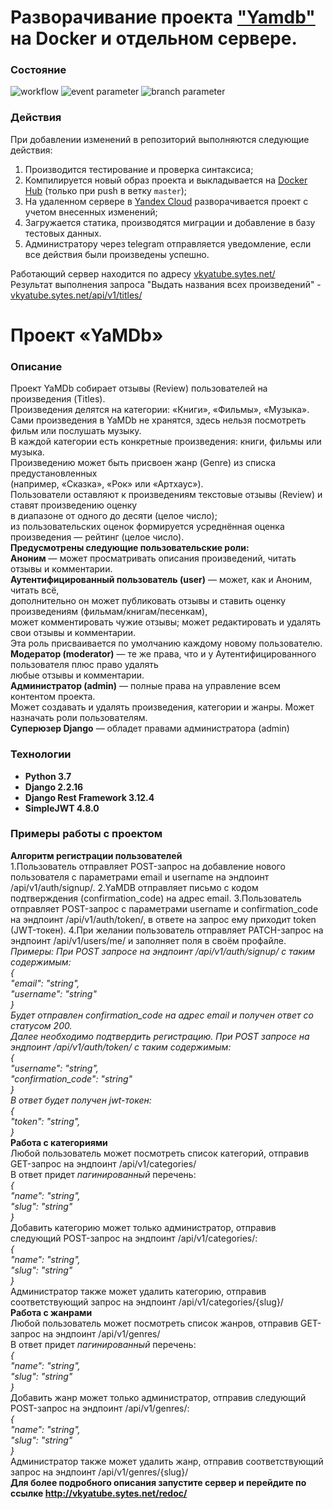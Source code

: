 # Разворачивание проекта ["Yamdb"](https://github.com/KoVal177/api_yamdb/) на Docker и отдельном сервере.
  
### Состояние
![workflow](https://github.com/github/docs/actions/workflows/yamdb_workflow.yml/badge.svg)
![event parameter](https://github.com/github/docs/actions/workflows/yamdb_workflow.yml/badge.svg?event=push)
![branch parameter](https://github.com/github/docs/actions/workflows/yamdb_workflow.yml/badge.svg?branch=master)
  
### Действия
При добавлении изменений в репозиторий выполняются следующие действия:   
1. Производится тестирование и проверка синтаксиса;
2. Компилируется новый образ проекта и выкладывается на [Docker Hub](https://hub.docker.com/) (только при push в ветку `master`);
3. На удаленном сервере в [Yandex Cloud](https://cloud.yandex.ru/) разворачивается проект с учетом внесенных изменений;
4. Загружается статика, производятся миграции и добавление в базу тестовых данных.
5. Администратору через telegram отправляется уведомление, если все действия были произведены успешно.
  
Работающий сервер находится по адресу [vkyatube.sytes.net/](http://vkyatube.sytes.net/)  
Результат выполнения запроса "Выдать названия всех произведений" - [vkyatube.sytes.net/api/v1/titles/](http://vkyatube.sytes.net/api/v1/titles/)

# Проект «YaMDb»
### Описание
Проект YaMDb собирает отзывы (Review) пользователей на произведения (Titles).  
Произведения делятся на категории: «Книги», «Фильмы», «Музыка».  
Сами произведения в YaMDb не хранятся, здесь нельзя посмотреть фильм или послушать музыку.  
В каждой категории есть конкретные произведения: книги, фильмы или музыка.  
Произведению может быть присвоен жанр (Genre) из списка предустановленных  
(например, «Сказка», «Рок» или «Артхаус»).  
Пользователи оставляют к произведениям текстовые отзывы (Review) и ставят произведению оценку  
в диапазоне от одного до десяти (целое число);  
из пользовательских оценок формируется усреднённая оценка произведения — рейтинг (целое число).  
**Предусмотрены следующие пользовательские роли:**  
**Аноним** — может просматривать описания произведений, читать отзывы и комментарии.  
**Аутентифицированный пользователь (user)** — может, как и Аноним, читать всё,  
дополнительно он может публиковать отзывы и ставить оценку произведениям (фильмам/книгам/песенкам),  
может комментировать чужие   отзывы; может редактировать и удалять свои отзывы и комментарии.  
Эта роль присваивается по умолчанию каждому новому пользователю.  
**Модератор (moderator)** — те же права, что и у Аутентифицированного пользователя плюс право удалять  
любые отзывы и комментарии.  
**Администратор (admin)** — полные права на управление всем контентом проекта.  
Может создавать и удалять произведения, категории и жанры. Может назначать роли пользователям.  
**Суперюзер Django** — обладет правами администратора (admin)  
### Технологии
- **Python 3.7**
- **Django 2.2.16**
- **Django Rest Framework 3.12.4**
- **SimpleJWT 4.8.0**
  
### Примеры работы с проектом
**Алгоритм регистрации пользователей**  
1.Пользователь отправляет POST-запрос на добавление нового пользователя с параметрами email и username на эндпоинт /api/v1/auth/signup/.
2.YaMDB отправляет письмо с кодом подтверждения (confirmation_code) на адрес email.
3.Пользователь отправляет POST-запрос с параметрами username и confirmation_code на эндпоинт /api/v1/auth/token/, в ответе на запрос ему приходит token (JWT-токен).
4.При желании пользователь отправляет PATCH-запрос на эндпоинт /api/v1/users/me/ и заполняет поля в своём профайле.  
*Примеры:*
*При POST запросе на эндпоинт /api/v1/auth/signup/ с таким содержимым:*  
*{*  
*"email": "string",*  
*"username": "string"*  
*}*  
*Будет отправлен confirmation_code на адрес email и получен ответ со статусом 200.*  
*Далее необходимо подтвердить регистрацию. При POST запросе на эндпоинт /api/v1/auth/token/ с таким содержимым:*  
*{*  
*"username": "string",*  
*"confirmation_code": "string"*  
*}*  
*В ответ будет получен jwt-токен:*  
*{*  
*"token": "string",*  
*}*  
**Работа с категориями**  
Любой пользователь может посмотреть список категорий, отправив GET-запрос на эндпоинт /api/v1/categories/  
В ответ придет *пагинированный* перечень:  
*{*  
*"name": "string",*  
*"slug": "string"*  
*}*  
Добавить категорию может только администратор, отправив следующий POST-запрос на эндпоинт /api/v1/categories/:  
*{*  
*"name": "string",*  
*"slug": "string"*  
*}*  
Администратор также может удалить категорию, отправив соответствующий запрос на эндпоинт /api/v1/categories/{slug}/  
**Работа с жанрами**  
Любой пользователь может посмотреть список жанров, отправив GET-запрос на эндпоинт /api/v1/genres/  
В ответ придет *пагинированный* перечень:  
*{*  
*"name": "string",*  
*"slug": "string"*  
*}*  
Добавить жанр может только администратор, отправив следующий POST-запрос на эндпоинт /api/v1/genres/:  
*{*  
*"name": "string",*  
*"slug": "string"*  
*}*  
Администратор также может удалить жанр, отправив соответствующий запрос на эндпоинт /api/v1/genres/{slug}/  
**Для более подробного описания запустите сервер и перейдите по ссылке http://vkyatube.sytes.net/redoc/**  
